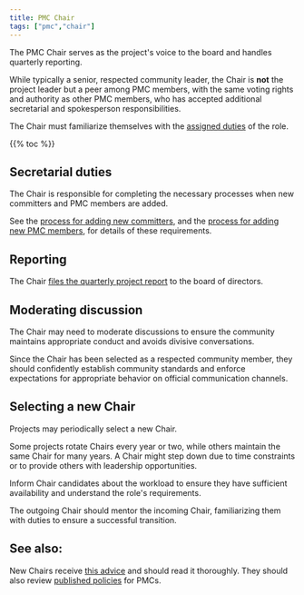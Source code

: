 ```yaml
---
title: PMC Chair
tags: ["pmc","chair"]
---
```


The PMC Chair serves as the project's voice to the board and handles
quarterly reporting. 

While typically a senior, respected community leader, the Chair is
**not** the project leader but a peer among PMC members, with the same 
voting rights and authority as other PMC members, who has accepted 
additional secretarial and spokesperson responsibilities.

The Chair must familiarize themselves with the [assigned
duties](https://www.apache.org/dev/pmc.html#chair) of the role.

{{% toc %}}

## Secretarial duties

The Chair is responsible for completing the necessary processes when
new committers and PMC members are added.

See the [process for adding new
committers](https://www.apache.org/dev/pmc.html#committer-management),
and the [process for adding new PMC
members](https://www.apache.org/dev/pmc.html#newpmcmember), for details of
these requirements.

## Reporting

The Chair [files the quarterly project report](/pmc/reporting) to the
board of directors.

## Moderating discussion

The Chair may need to moderate discussions to ensure the community
maintains appropriate conduct and avoids divisive conversations.

Since the Chair has been selected as a respected community member, they
should confidently establish community standards and enforce
expectations for appropriate behavior on official communication
channels.

## Selecting a new Chair

Projects may periodically select a new Chair.

Some projects rotate Chairs every year or two, while others maintain
the same Chair for many years. A Chair might step down due to time
constraints or to provide others with leadership opportunities.

Inform Chair candidates about the workload to ensure they have
sufficient availability and understand the role's requirements.

The outgoing Chair should mentor the incoming Chair, familiarizing them
with duties to ensure a successful transition.

## See also:

New Chairs receive [this
advice](https://svn.apache.org/repos/private/foundation/officers/advice-for-new-pmc-chairs.txt)
and should read it thoroughly. They should also review [published
policies](https://www.apache.org/dev/pmc.html#policy) for PMCs.

